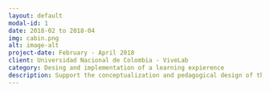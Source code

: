 ```yaml
---
layout: default
modal-id: 1
date: 2018-02 to 2018-04
img: cabin.png
alt: image-alt
project-date: February - April 2018
client: Universidad Nacional de Colombia - ViveLab
category: Desing and implementation of a learning expierence
description: Support the conceptualization and pedagogical design of the learning experience "Development of Skills for the Fourth Industrial Revolution (4RI)". Besides, conduct tutorials for the development of workshops in district schools
---
```

